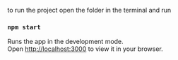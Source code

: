 to run the project open the folder in the terminal and run

### `npm start`

Runs the app in the development mode.\
Open [http://localhost:3000](http://localhost:3000) to view it in your browser.

